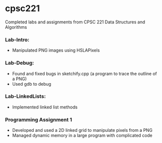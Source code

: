 # cpsc221
Completed labs and assignments from CPSC 221 Data Structures and Algorithms

### Lab-Intro: ###
- Manipulated PNG images using HSLAPixels

### Lab-Debug: ###
- Found and fixed bugs in sketchify.cpp (a program to trace the outline of a PNG)
- Used gdb to debug

### Lab-LinkedLists: ###
- Implemented linked list methods

### Programming Assignment 1 ###
- Developed and used a 2D linked grid to manipulate pixels from a PNG
- Managed dynamic memory in a large program with complicated code
